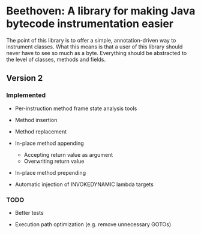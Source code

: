 # Beethoven: A library for making Java bytecode instrumentation easier

The point of this library is to offer a simple, annotation-driven way to instrument classes.
What this means is that a user of this library should never have to see
so much as a byte. Everything should be abstracted to the level of classes,
methods and fields.

## Version 2

### Implemented

* Per-instruction method frame state analysis tools

* Method insertion

* Method replacement
  
* In-place method appending
  * Accepting return value as argument
  * Overwriting return value

* In-place method prepending
  
* Automatic injection of INVOKEDYNAMIC lambda targets

### TODO

* Better tests

* Execution path optimization (e.g. remove unnecessary GOTOs)